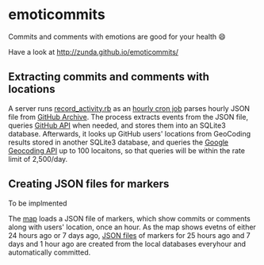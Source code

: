 emoticommits
============

Commits and comments with emotions are good for your health :smile:

Have a look at http://zunda.github.io/emoticommits/

Extracting commits and comments with locations
----------------------------------------------
A server runs [record_activity.rb](bin/record_activity.rb) as an [hourly cron job](etc/crontab) parses hourly JSON file from [GitHub Archive](http://www.githubarchive.org). The process extracts events from the JSON file, queries [GitHub API](http://developer.github.com/) when needed, and stores them into an SQLite3 database. Afterwards, it looks up GitHub users' locations from GeoCoding results stored in another SQLite3 database, and queries the [Google Geocoding API](https://developers.google.com/maps/documentation/geocoding/) up to 100 locaitons, so that queries will be within the rate limit of 2,500/day.

Creating JSON files for markers
-------------------------------
To be implmented

The [map](http://zunda.github.io/emoticommits/) loads a JSON file of markers, which show commits or comments along with users' location, once an hour. As the map shows evetns of either 24 hours ago or 7 days ago, [JSON files](http://zunda.github.io/emoticommits/markers/) of markers for 25 hours ago and 7 days and 1 hour ago are created from the local databases everyhour and automatically committed.
